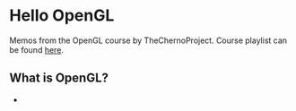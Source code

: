 # Hello OpenGL
Memos from the OpenGL course by TheChernoProject. Course playlist can be found [here](https://www.youtube.com/playlist?list=PLlrATfBNZ98foTJPJ_Ev03o2oq3-GGOS2).

## What is OpenGL?
- 

## 
